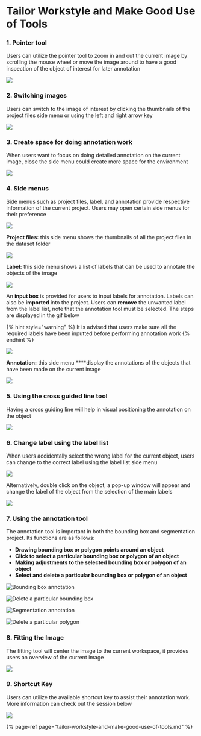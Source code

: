 # Tailor Workstyle and Make Good Use of Tools

### 1. Pointer tool

Users can utilize the pointer tool to zoom in and out the current image by scrolling the mouse wheel or move the image around to have a good inspection of the object of interest for later annotation

![](../../.gitbook/assets/pointer-tool.gif)

### 2. Switching images

Users can switch to the image of interest by clicking the thumbnails of the project files side menu or using the left and right arrow key 

![](../../.gitbook/assets/switch-image.gif)

### 3. Create space for doing annotation work

When users want to focus on doing detailed annotation on the current image, close the side menu could create more space for the environment 

![](../../.gitbook/assets/create-space.gif)

### 4. Side menus

Side menus such as project files, label, and annotation provide respective information of the current project. Users may open certain side menus for their preference 

![](../../.gitbook/assets/side-menu.gif)

**Project files:** this side menu shows the thumbnails of all the project files in the dataset folder

![](../../.gitbook/assets/projectfile.png)

**Label:** this side menu shows a list of labels that can be used to annotate the objects of the image

![](../../.gitbook/assets/label.png)

An **input box** is provided for users to input labels for annotation. Labels can also be **imported** into the project. Users can **remove** the unwanted label from the label list, note that the annotation tool must be selected. The steps are displayed in the gif below

{% hint style="warning" %}
It is advised that users make sure all the required labels have been inputted before performing annotation work
{% endhint %}

![](../../.gitbook/assets/enter-and-remove-label.gif)

**Annotation:** this side menu ****display the annotations of the objects that have been made on the current image

![](../../.gitbook/assets/annoatation.png)

### 5. Using the cross guided line tool

Having a cross guiding line will help in visual positioning the annotation on the object

![](../../.gitbook/assets/guide-line.gif)

### 6. Change label using the label list

When users accidentally select the wrong label for the current object, users can change to the correct label using the label list side menu

![](../../.gitbook/assets/relabel.gif)

Alternatively, double click on the object, a pop-up window will appear and change the label of the object from the selection of the main labels

![](../../.gitbook/assets/relabel1.gif)

### 7. Using the annotation tool

The annotation tool is important in both the bounding box and segmentation project. Its functions are as follows:

* **Drawing bounding box or polygon points around an object** 
* **Click to select a particular bounding box or polygon of an object**
* **Making adjustments to the selected bounding box or polygon of an object**
* **Select and delete a particular bounding box or polygon of an object**

![Bounding box annotation](../../.gitbook/assets/bbox-annotation.gif)

![Delete a particular bounding box](../../.gitbook/assets/bbox-delete.gif)

![Segmentation annotation](../../.gitbook/assets/segmentation-drawing.gif)

![Delete a particular polygon](../../.gitbook/assets/segmentation-delete.gif)

### 8. Fitting the Image

The fitting tool will center the image to the current workspace, it provides users an overview of the current image

![](../../.gitbook/assets/fit-image.gif)

### 9. Shortcut Key

Users can utilize the available shortcut key to assist their annotation work. More information can check out the session below

![](../../.gitbook/assets/shortcut-key.gif)

{% page-ref page="tailor-workstyle-and-make-good-use-of-tools.md" %}

